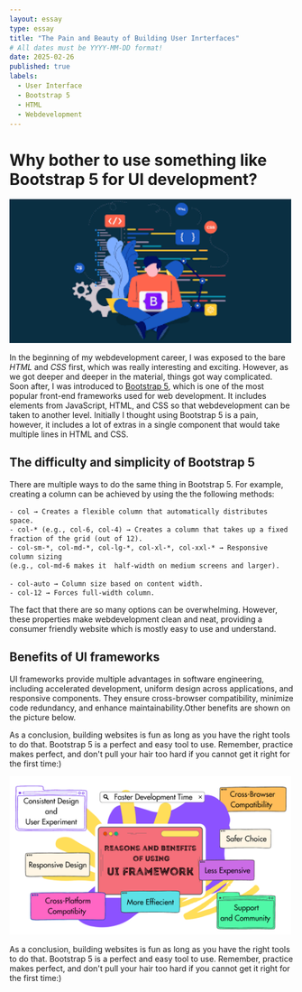 ```yaml
---
layout: essay
type: essay
title: "The Pain and Beauty of Building User Inrterfaces" 
# All dates must be YYYY-MM-DD format!
date: 2025-02-26
published: true
labels:
  - User Interface
  - Bootstrap 5
  - HTML
  - Webdevelopment
---
```


# Why bother to use something like Bootstrap 5 for UI development?

<div class="text-center p-4">
  <img width="500px" src="../img/bootstrap5.png" class="img-thumbnail" alt="bootstrap5 img">
  
</div>

In the beginning of my webdevelopment career, I was exposed to the bare *HTML* and *CSS* first, which was really interesting and exciting. However, as we got deeper and deeper in the material, things got way complicated. Soon after, I was introduced to [Bootstrap 5](https://getbootstrap.com/docs/5.0/getting-started/introduction/), which is one of the most popular front-end frameworks used for web development. It includes elements from JavaScript, HTML, and CSS so that webdevelopment can be taken to another level. Initially I thought using Bootstrap 5 is a pain, however, it includes a lot of extras in a single component that would take multiple lines in HTML and CSS.

## The difficulty and simplicity of Bootstrap 5

There are multiple ways to do the same thing in Bootstrap 5. For example, creating a column can be achieved by using the the following methods:

```
- col → Creates a flexible column that automatically distributes space.
- col-* (e.g., col-6, col-4) → Creates a column that takes up a fixed fraction of the grid (out of 12).
- col-sm-*, col-md-*, col-lg-*, col-xl-*, col-xxl-* → Responsive column sizing 
(e.g., col-md-6 makes it  half-width on medium screens and larger).

- col-auto → Column size based on content width.
- col-12 → Forces full-width column.
``` 

The fact that there are so many options can be overwhelming. However, these properties make webdevelopment clean and neat, providing a consumer friendly website which is mostly easy to use and understand.

## Benefits of UI frameworks 

UI frameworks provide multiple advantages in software engineering, including accelerated development, uniform design across applications, and responsive components. They ensure cross-browser compatibility, minimize code redundancy, and enhance maintainability.Other benefits are shown on the picture below. 



As a conclusion, building websites is fun as long as you have the right tools to do that. Bootstrap 5 is a perfect and easy tool to use. Remember, practice makes perfect, and don't pull your hair too hard if you cannot get it right for the first time:)

<div class="text-center p-4 margin-bottom:30px">
  <img width="500px" src="../img/uiFrameworks.png" class="img-thumbnail" alt="uiFrameworks img">
  
</div>


As a conclusion, building websites is fun as long as you have the right tools to do that. Bootstrap 5 is a perfect and easy tool to use. Remember, practice makes perfect, and don't pull your hair too hard if you cannot get it right for the first time:)
